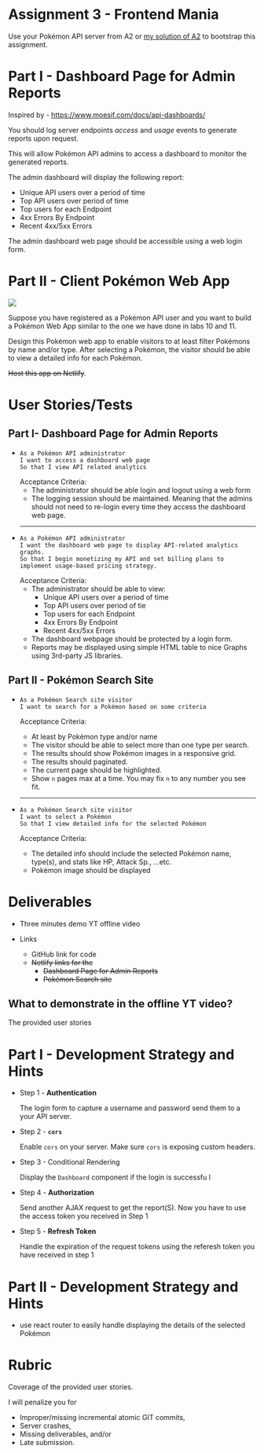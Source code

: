 # Assignment 3 - Frontend Mania
Use your Pokémon API server from A2 or [my solution of A2](https://github.com/nabil828/comp4537repo/tree/main/Assignments/A2/Solution) to bootstrap this assignment.
# Part I - Dashboard Page for Admin Reports 
Inspired by - https://www.moesif.com/docs/api-dashboards/


You should log server endpoints *access* and *usage* events to generate reports upon request. 

This will allow Pokémon API admins to access a dashboard to monitor the generated reports.

The admin dashboard will display the following report:
- Unique API users over a period of time
- Top API users over period of time
- Top users for each Endpoint
- 4xx Errors By Endpoint
- Recent 4xx/5xx Errors

The admin dashboard web page should be accessible using a web login form.


# Part II - Client Pokémon Web App

![](https://cdn.discordapp.com/attachments/1016585518840041503/1044716711540174879/image.png)

Suppose you have registered as a Pokémon API user and you want to build a Pokémon Web App similar to the one we have done in labs 10 and 11.

Design this Pokémon web app to enable visitors to at least filter Pokémons by name and/or type. After selecting a Pokémon, the visitor should be able to view a detailed info for each Pokémon.

~~Host this app on Netlify~~.


# User Stories/Tests
## Part I- Dashboard Page for Admin Reports 
-
  ```
  As a Pokémon API administrator
  I want to access a dashboard web page 
  So that I view API related analytics 
  ```
  Acceptance Criteria:
  - The administrator should be able login and logout using a web form
  - The logging session should be maintained. Meaning that the admins should not need to re-login every time they access the dashboard web page.
  ---
- 
  ```
  As a Pokémon API administrator
  I want the dashboard web page to display API-related analytics graphs. 
  So that I begin monetizing my API and set billing plans to implement usage-based pricing strategy. 
  ```
  Acceptance Criteria:
  - The administrator should be able to view:
    - Unique API users over a period of time
    - Top API users over period of tie
    - Top users for each Endpoint
    - 4xx Errors By Endpoint
    - Recent 4xx/5xx Errors
  - The dashboard webpage should be protected by a login form.
  - Reports may be displayed using simple HTML table to nice Graphs using 3rd-party JS libraries. 

##  Part II - Pokémon Search Site

- 
  ```
  As a Pokémon Search site visitor
  I want to search for a Pokémon based on some criteria
  ```

  Acceptance Criteria:
  - At least by Pokémon type and/or name
  - The visitor should be able to select more than one type per search.
  - The results should show Pokémon images in a responsive grid.
  - The results should paginated. 
  - The current page should be highlighted.
  - Show `n` pages max at a time. You may fix `n` to any number you see fit.
  ---
- 
  ```
  As a Pokémon Search site visitor
  I want to select a Pokémon
  So that I view detailed info for the selected Pokémon
  ```
  Acceptance Criteria:
  - The detailed info should include the selected Pokémon name, type(s), and stats like HP, Attack Sp., ...etc.
  - Pokémon image should be displayed


# Deliverables
- Three minutes demo YT offline video

- Links
  - GitHub link for code
  - ~~Netlify links for the~~
    - ~~Dashboard Page for Admin Reports~~
    - ~~Pokémon Search site~~

## What to demonstrate in the offline YT video?
The provided user stories
  

# Part I - Development Strategy and Hints
- Step 1 - **Authentication**
  
  The login form to capture a username and password send them to a your API server. 
- Step 2 - **`cors`**

  Enable `cors` on your server. Make sure `cors` is exposing custom headers. 
- Step 3 - Conditional Rendering
  
  Display the `Dashboard` component if the login is successfu
  l

- Step 4 - **Authorization**

  Send another AJAX request to get the report(S). Now you have to use the access token you received in Step 1

- Step 5 - **Refresh Token**

  Handle the expiration of the request tokens using the referesh token you have received in step 1 

# Part II - Development Strategy and Hints
- use react router to easily handle displaying the details of the selected Pokémon 


# Rubric
Coverage of the provided user stories.

I will penalize you for 
- Improper/missing incremental atomic GIT commits, 
- Server crashes,
- Missing deliverables, and/or 
- Late submission.
